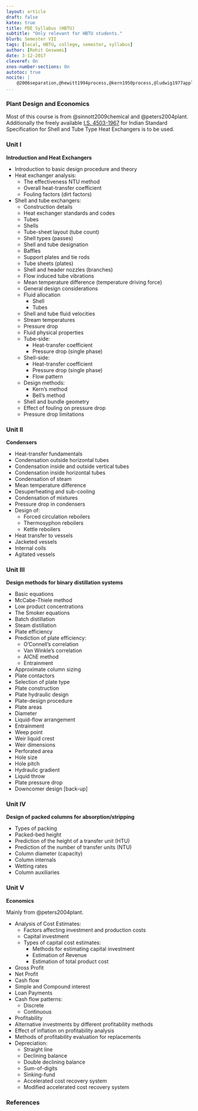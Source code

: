 ```yaml
---
layout: article
draft: false
katex: true
title: PDE Syllabus (HBTU)
subtitle: "Only relevant for HBTU students."
blurb: Semester VII
tags: [local, HBTU, college, semester, syllabus]
author: [Rohit Goswami]
date: 3-12-2017
cleveref: On
xnos-number-sections: On
autotoc: true
nocite: |
    @2006separation,@hewitt1994process,@kern1950process,@ludwig1977applied,@coker2011ludwig,@serth2014process
...
```


### Plant Design and Economics

Most of this course is from @sinnott2009chemical and @peters2004plant.
Additionally the freely available [I.S. 4503-1967](https://archive.org/details/gov.in.is.4503.1967) for Indian Standard Specification for Shell and Tube Type Heat Exchangers is to be used.

### Unit I

**Introduction and Heat Exchangers**

* Introduction to basic design procedure and theory
* Heat exchanger analysis:
    - The effectiveness NTU method
    - Overall heat-transfer coefficient
    - Fouling factors (dirt factors)
* Shell and tube exchangers:
    - Construction details
    - Heat exchanger standards and codes
    - Tubes
    - Shells
    - Tube-sheet layout (tube count)
    - Shell types (passes)
    - Shell and tube designation
    - Baffles
    - Support plates and tie rods
    - Tube sheets (plates)
    - Shell and header nozzles (branches)
    - Flow induced tube vibrations
    - Mean temperature difference (temperature driving force)
    - General design considerations
    - Fluid allocation
        + Shell
        + Tubes
    - Shell and tube fluid velocities
    - Stream temperatures
    - Pressure drop
    - Fluid physical properties
    - Tube-side: 
        +  Heat-transfer coefficient
        +  Pressure drop (single phase)
    - Shell-side:
        + Heat-transfer coefficient
        + Pressure drop (single phase)
        + Flow pattern
    - Design methods: 
        + Kern’s method
        + Bell’s method
    - Shell and bundle geometry
    - Effect of fouling on pressure drop
    - Pressure drop limitations

### Unit II

**Condensers**

* Heat-transfer fundamentals
* Condensation outside horizontal tubes
* Condensation inside and outside vertical tubes
* Condensation inside horizontal tubes
* Condensation of steam
* Mean temperature difference
* Desuperheating and sub-cooling
* Condensation of mixtures 
* Pressure drop in condensers
* Design of: 
    + Forced circulation reboilers
    + Thermosyphon reboilers
    + Kettle reboilers
* Heat transfer to vessels 
* Jacketed vessels
* Internal coils
* Agitated vessels

### Unit III

**Design methods for binary distillation systems**

* Basic equations
* McCabe-Thiele method
* Low product concentrations
* The Smoker equations
* Batch distillation
* Steam distillation
* Plate efficiency
* Prediction of plate efficiency:
    - O’Connell’s correlation
    - Van Winkle’s correlation
    - AIChE method
    - Entrainment
* Approximate column sizing
* Plate contactors
* Selection of plate type
* Plate construction
* Plate hydraulic design
* Plate-design procedure
* Plate areas
* Diameter
* Liquid-flow arrangement
* Entrainment
* Weep point
* Weir liquid crest
* Weir dimensions
* Perforated area
* Hole size
* Hole pitch
* Hydraulic gradient
* Liquid throw
* Plate pressure drop
* Downcomer design [back-up]

### Unit IV

**Design of packed columns for absorption/stripping**

* Types of packing
* Packed-bed height
* Prediction of the height of a transfer unit (HTU)
* Prediction of the number of transfer units (NTU)
* Column diameter (capacity)
* Column internals
* Wetting rates
* Column auxiliaries

### Unit V

**Economics**

Mainly from @peters2004plant.

* Analysis of Cost Estimates:
    - Factors affecting investment and production costs
    - Capital investment
    - Types of capital cost estimates:
        + Methods for estimating capital investment
        + Estimation of Revenue
        + Estimation of total product cost
* Gross Profit
* Net Profit
* Cash flow
* Simple and Compound interest
* Loan Payments
* Cash flow patterns:
    - Discrete
    - Continuous 
* Profitability
* Alternative investments by different profitability methods
* Effect of inflation on profitability analysis
* Methods of profitability evaluation for replacements
* Depreciation: 
    - Straight line
    - Declining balance
    - Double declining balance
    - Sum-of-digits
    - Sinking-fund
    - Accelerated cost recovery system
    - Modified accelerated cost recovery system

### References